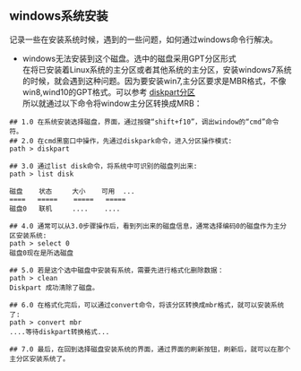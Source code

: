 
## windows系统安装<br>
记录一些在安装系统时候，遇到的一些问题，如何通过windows命令行解决。<br>
* windows无法安装到这个磁盘。选中的磁盘采用GPT分区形式<br>
在将已安装着Linux系统的主分区或者其他系统的主分区，安装windows7系统的时候，就会遇到这种问题。因为要安装win7,主分区要求是MBR格式，不像win8,wind10的GPT格式。可以参考 <u>[diskpart分区](https://jingyan.baidu.com/article/92255446efce49851748f463.html)</u><br>
所以就通过以下命令将window主分区转换成MRB：<br>
```shell
## 1.0 在系统安装选择磁盘，界面，通过按键“shift+f10”，调出window的“cmd”命令符。
## 2.0 在cmd黑窗口中操作，先通过diskpark命令，进入分区操作模式:
path > diskpart

## 3.0 通过list disk命令，将系统中可识别的磁盘列出来:
path > list disk

磁盘    状态     大小    可用  ...
====   =====    =====   =====
磁盘0   联机     ....    ....

## 4.0 通常可以从3.0步骤操作后，看到列出来的磁盘信息，通常选择编码0的磁盘作为主分区安装系统:
path > select 0
磁盘0现在是所选磁盘

## 5.0 若是这个选中磁盘中安装有系统，需要先进行格式化删除数据：
path > clean
Diskpart 成功清除了磁盘。

## 6.0 在格式化完后，可以通过convert命令，将该分区转换成mbr格式，就可以安装系统了:
path > convert mbr
....等待diskpart转换格式...

## 7.0 最后，在回到选择磁盘安装系统的界面，通过界面的刷新按钮，刷新后，就可以在那个主分区安装系统了。
```
